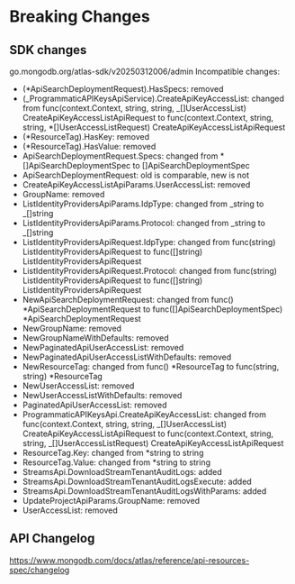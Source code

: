 # Breaking Changes

## SDK changes

go.mongodb.org/atlas-sdk/v20250312006/admin
Incompatible changes:

- (\*ApiSearchDeploymentRequest).HasSpecs: removed
- (_ProgrammaticAPIKeysApiService).CreateApiKeyAccessList: changed from func(context.Context, string, string, _[]UserAccessList) CreateApiKeyAccessListApiRequest to func(context.Context, string, string, \*[]UserAccessListRequest) CreateApiKeyAccessListApiRequest
- (\*ResourceTag).HasKey: removed
- (\*ResourceTag).HasValue: removed
- ApiSearchDeploymentRequest.Specs: changed from \*[]ApiSearchDeploymentSpec to []ApiSearchDeploymentSpec
- ApiSearchDeploymentRequest: old is comparable, new is not
- CreateApiKeyAccessListApiParams.UserAccessList: removed
- GroupName: removed
- ListIdentityProvidersApiParams.IdpType: changed from _string to _[]string
- ListIdentityProvidersApiParams.Protocol: changed from _string to _[]string
- ListIdentityProvidersApiRequest.IdpType: changed from func(string) ListIdentityProvidersApiRequest to func([]string) ListIdentityProvidersApiRequest
- ListIdentityProvidersApiRequest.Protocol: changed from func(string) ListIdentityProvidersApiRequest to func([]string) ListIdentityProvidersApiRequest
- NewApiSearchDeploymentRequest: changed from func() *ApiSearchDeploymentRequest to func([]ApiSearchDeploymentSpec) *ApiSearchDeploymentRequest
- NewGroupName: removed
- NewGroupNameWithDefaults: removed
- NewPaginatedApiUserAccessList: removed
- NewPaginatedApiUserAccessListWithDefaults: removed
- NewResourceTag: changed from func() *ResourceTag to func(string, string) *ResourceTag
- NewUserAccessList: removed
- NewUserAccessListWithDefaults: removed
- PaginatedApiUserAccessList: removed
- ProgrammaticAPIKeysApi.CreateApiKeyAccessList: changed from func(context.Context, string, string, _[]UserAccessList) CreateApiKeyAccessListApiRequest to func(context.Context, string, string, _[]UserAccessListRequest) CreateApiKeyAccessListApiRequest
- ResourceTag.Key: changed from \*string to string
- ResourceTag.Value: changed from \*string to string
- StreamsApi.DownloadStreamTenantAuditLogs: added
- StreamsApi.DownloadStreamTenantAuditLogsExecute: added
- StreamsApi.DownloadStreamTenantAuditLogsWithParams: added
- UpdateProjectApiParams.GroupName: removed
- UserAccessList: removed

## API Changelog

https://www.mongodb.com/docs/atlas/reference/api-resources-spec/changelog
